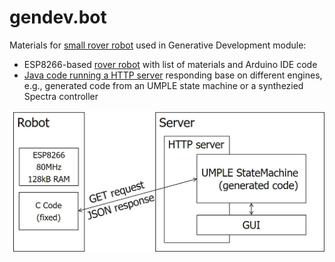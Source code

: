 # gendev.bot
Materials for [small rover robot](gendev.bot.esp8266/) used in Generative Development module:
* ESP8266-based [rover robot](gendev.bot.esp8266/) with list of materials and Arduino IDE code
* [Java code running a HTTP server](gendev.bot.runner/) responding base on different engines, e.g., generated code from an UMPLE state machine or a synthezied Spectra controller

![schematic system overview](gendev.bot.runner/pics/architecture.jpg)
